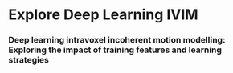 # Explore Deep Learning IVIM
### Deep learning intravoxel incoherent motion modelling: Exploring the impact of training features and learning strategies

